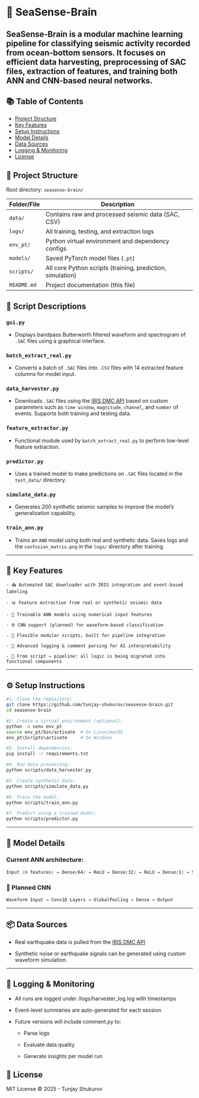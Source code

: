 # 🌊 SeaSense-Brain

SeaSense-Brain is a modular machine learning pipeline for classifying seismic activity recorded from ocean-bottom sensors. It focuses on efficient data harvesting, preprocessing of SAC files, extraction of features, and training both ANN and CNN-based neural networks.
---
## 📚 Table of Contents
- [Project Structure](#-project-structure)
- [Key Features](#-key-features)
- [Setup Instructions](#-setup-instructions)
- [Model Details](#-model-details)
- [Data Sources](#-data-sources)
- [Logging & Monitoring](#-logging--monitoring)
- [License](#-license)
## 📁 Project Structure

Root directory: `seasense-brain/`

| Folder/File     | Description                                                  |
|----------------|--------------------------------------------------------------|
| `data/`         | Contains raw and processed seismic data (SAC, CSV)           |
| `logs/`         | All training, testing, and extraction logs                   |
| `env_pt/`       | Python virtual environment and dependency configs            |
| `models/`       | Saved PyTorch model files (`.pt`)                            |
| `scripts/`      | All core Python scripts (training, prediction, simulation)   |
| `README.md`     | Project documentation (this file)                            |

## 🔧 Script Descriptions
### `gui.py`

- Displays bandpass Butterworth filtered waveform and spectrogram of `.SAC` files using a graphical interface.

### `batch_extract_real.py`

- Converts a batch of `.SAC` files into `.CSV` files with 14 extracted feature columns for model input.

### `data_harvester.py`

- Downloads `.SAC` files using the [IRIS DMC API](https://ds.iris.edu/ds/nodes/dmc/) based on custom parameters such as `time window`, `magnitude`, `channel`, and `number` of events. Supports both training and testing data.

### `feature_extractor.py`

- Functional module used by `batch_extract_real.py` to perform low-level feature extraction.

### `predictor.py`

- Uses a trained model to make predictions on `.SAC` files located in the `test_data/` directory.

### `simulate_data.py`

- Generates 200 synthetic seismic samples to improve the model’s generalization capability.

### `train_ann.py`

- Trains an `ANN` model using both real and synthetic data. Saves logs and the `confusion_matrix.png` in the `logs/` directory after training
---

## 🧠 Key Features

    - 📥 Automated SAC downloader with IRIS integration and event-based labeling

    - 📊 Feature extraction from real or synthetic seismic data

    - 🧠 Trainable ANN models using numerical input features

    - 🌐 CNN support (planned) for waveform-based classification

    - 🧪 Flexible modular scripts, built for pipeline integration

    - 📝 Advanced logging & comment parsing for AI interpretability

    - 🔧 From script → pipeline: all logic is being migrated into functional components

---

## ⚙️ Setup Instructions

```bash
#1. Clone the repository:
git clone https://github.com/tunjay-shukurov/seasense-brain.git
cd seasense-brain
```
```bash
#2. Create a virtual environment (optional):
python -m venv env_pt
source env_pt/bin/activate  # On Linux/macOS
env_pt\Scripts\activate     # On Windows
```
```bash
#3. Install dependencies:
pip install -r requirements.txt
```
```bash
#4. Run data processing:
python scripts/data_harvester.py
```
```bash
#5. Create synthetic data:
python scripts/simulate_data.py
```
```bash
#6. Train the model:
python scripts/train_ann.py
```
```bash
#7. Predict using a trained model:
python scripts/predictor.py
```
---
## 🧠 Model Details

### Current ANN architecture:
```scss
Input (n features) → Dense(64) → ReLU → Dense(32) → ReLU → Dense(1) → Sigmoid
```
### 🔵 Planned CNN
```css
Waveform Input → Conv1D Layers → GlobalPooling → Dense → Output
```
---
## 📦 Data Sources

- Real earthquake data is pulled from the [IRIS DMC API](https://ds.iris.edu/ds/nodes/dmc/)

- Synthetic noise or earthquake signals can be generated using custom waveform simulation.
---

## 🔎 Logging & Monitoring

- All runs are logged under /logs/harvester_log.log with timestamps

- Event-level summaries are auto-generated for each session

- Future versions will include comment.py to:

    - Parse logs

    - Evaluate data quality

    - Generate insights per model run

## 📃 License

MIT License © 2025 - Tunjay Shukurov

